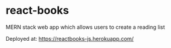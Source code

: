 # react-books

MERN stack web app which allows users to create a reading list

Deployed at: https://reactbooks-js.herokuapp.com/
